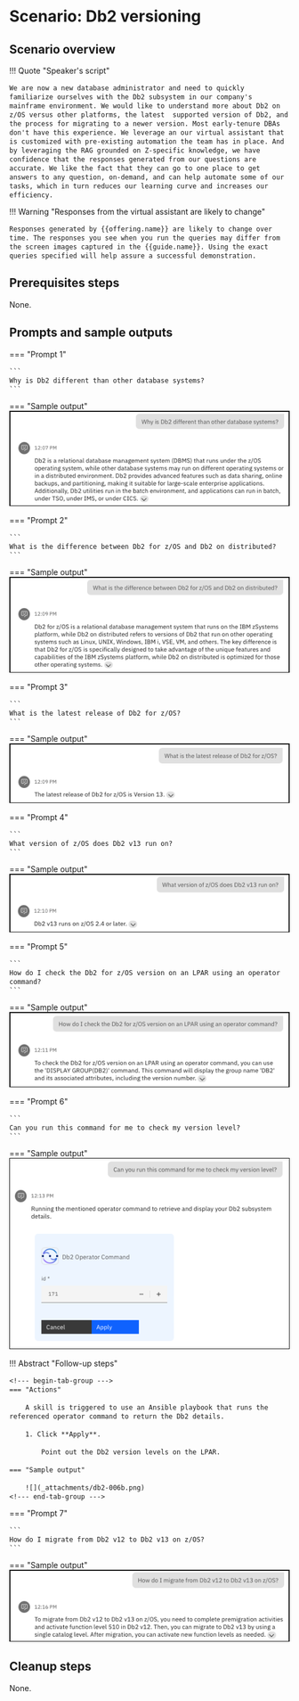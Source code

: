 # Scenario: Db2 versioning
## Scenario overview
!!! Quote "Speaker's script"

    We are now a new database administrator and need to quickly familiarize ourselves with the Db2 subsystem in our company's mainframe environment. We would like to understand more about Db2 on z/OS versus other platforms, the latest  supported version of Db2, and the process for migrating to a newer version. Most early-tenure DBAs don't have this experience. We leverage an our virtual assistant that is customized with pre-existing automation the team has in place. And by leveraging the RAG grounded on Z-specific knowledge, we have confidence that the responses generated from our questions are accurate. We like the fact that they can go to one place to get answers to any question, on-demand, and can help automate some of our tasks, which in turn reduces our learning curve and increases our efficiency.

!!! Warning "Responses from the virtual assistant are likely to change"

    Responses generated by {{offering.name}} are likely to change over time. The responses you see when you run the queries may differ from the screen images captured in the {{guide.name}}. Using the exact queries specified will help assure a successful demonstration.

## Prerequisites steps
None.

## Prompts and sample outputs
<!--- begin-tab-group --->
=== "Prompt 1"

    ```
    Why is Db2 different than other database systems?
    ```

=== "Sample output"
    ![](_attachments/db2-001a.png)
<!--- end-tab-group --->
<!--- begin-tab-group --->
=== "Prompt 2"

    ```
    What is the difference between Db2 for z/OS and Db2 on distributed?
    ```

=== "Sample output"
    ![](_attachments/db2-002a.png)
<!--- end-tab-group --->
<!--- begin-tab-group --->
=== "Prompt 3"

    ```
    What is the latest release of Db2 for z/OS?
    ```

=== "Sample output"
    ![](_attachments/db2-003a.png)
<!--- end-tab-group --->
<!--- begin-tab-group --->
=== "Prompt 4"

    ```
    What version of z/OS does Db2 v13 run on?
    ```

=== "Sample output"
    ![](_attachments/db2-004a.png)
<!--- end-tab-group --->
<!--- begin-tab-group --->
=== "Prompt 5"

    ```
    How do I check the Db2 for z/OS version on an LPAR using an operator command?
    ```

=== "Sample output"
    ![](_attachments/db2-005a.png)
<!--- end-tab-group --->
<!--- begin-tab-group --->
=== "Prompt 6"

    ```
    Can you run this command for me to check my version level?
    ```

=== "Sample output"
    ![](_attachments/db2-006a.png)
<!--- end-tab-group --->
!!! Abstract "Follow-up steps"

    <!--- begin-tab-group --->
    === "Actions"

        A skill is triggered to use an Ansible playbook that runs the referenced operator command to return the Db2 details. 
    
        1. Click **Apply**.

            Point out the Db2 version levels on the LPAR.

    === "Sample output"
    
        ![](_attachments/db2-006b.png)
    <!--- end-tab-group --->
<!--- end-tab-group --->
<!--- begin-tab-group --->
=== "Prompt 7"

    ```
    How do I migrate from Db2 v12 to Db2 v13 on z/OS?
    ```

=== "Sample output"
    ![](_attachments/db2-007a.png)
<!--- end-tab-group --->
## Cleanup steps
None.

